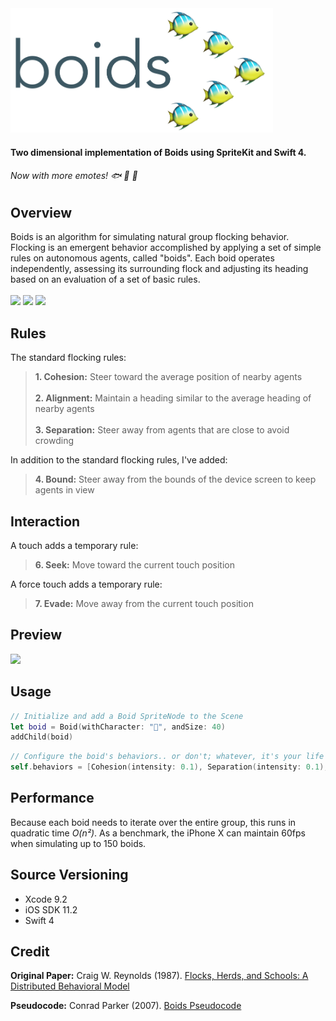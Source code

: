 <img src="/Artwork/boids.png" width="420">

#### Two dimensional implementation of Boids using SpriteKit and Swift 4.

###### Now with more emotes! 🐟 🐔 🦄

## Overview
Boids is an algorithm for simulating natural group flocking behavior.  Flocking is an emergent behavior accomplished by applying a set of simple rules on autonomous agents, called "boids".  Each boid operates independently, assessing its surrounding flock and adjusting its heading based on an evaluation of a set of basic rules.
<br /><br /><img src="http://img.shields.io/badge/License-MIT-red.svg"> <img src="http://img.shields.io/badge/Platforms-iOS-lightgrey.svg"> <img src="https://img.shields.io/badge/Swift-4.0-orange.svg">

## Rules
The standard flocking rules:

> **1. Cohesion:** Steer toward the average position of nearby agents <br/><br/>**2. Alignment:** Maintain a heading similar to the average heading of nearby agents<br/><br/>**3. Separation:** Steer away from agents that are close to avoid crowding


In addition to the standard flocking rules, I've added:

> **4. Bound:** Steer away from the bounds of the device screen to keep agents in view


## Interaction

A touch adds a temporary rule:

> **6. Seek:** Move toward the current touch position

A force touch adds a temporary rule:

> **7. Evade:** Move away from the current touch position


## Preview

<img src="/Artwork/demo.gif" width="660">

## Usage
```swift
// Initialize and add a Boid SpriteNode to the Scene
let boid = Boid(withCharacter: "🐡", andSize: 40)
addChild(boid)
```

```swift
// Configure the boid's behaviors.. or don't; whatever, it's your life
self.behaviors = [Cohesion(intensity: 0.1), Separation(intensity: 0.1), Alignment(intensity: 1.0)]
```

## Performance
Because each boid needs to iterate over the entire group, this runs in quadratic time _O(n²)_.  As a benchmark, the iPhone X can maintain 60fps when simulating up to 150 boids.


## Source Versioning
* Xcode 9.2
* iOS SDK 11.2
* Swift 4

## Credit

**Original Paper:** Craig W. Reynolds (1987). [Flocks, Herds, and Schools:
A Distributed Behavioral Model](http://www.cs.toronto.edu/~dt/siggraph97-course/cwr87/)

**Pseudocode:** Conrad Parker (2007). [Boids Pseudocode](http://www.kfish.org/boids/pseudocode.html)
